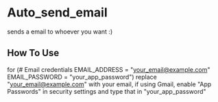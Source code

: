 # Auto_send_email
sends a email to whoever you want :)

## How To Use
for (# Email credentials
EMAIL_ADDRESS = "your_email@example.com"
EMAIL_PASSWORD = "your_app_password") replace "your_email@example.com" with your email, if using Gmail, enable "App Passwords" in security settings and type that in "your_app_password"
